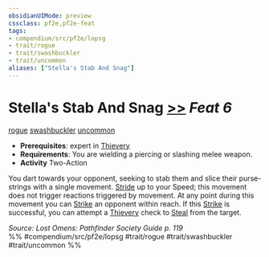 ```yaml
---
obsidianUIMode: preview
cssclass: pf2e,pf2e-feat
tags:
- compendium/src/pf2e/lopsg
- trait/rogue
- trait/swashbuckler
- trait/uncommon
aliases: ["Stella's Stab And Snag"]
---
```

# Stella's Stab And Snag  [>>](chapter-9-playing-the-game.md#Actions "Two-Action") *Feat 6*  
[rogue](Reference/Rules/Traits/rogue.md "Rogue Class Trait")  [swashbuckler](Reference/Rules/Traits/swashbuckler-apg.md "Swashbuckler Class Trait")  [uncommon](uncommon.md "Uncommon Rarity Trait")  

- **Prerequisites**: expert in [Thievery](skills.md#Thievery)
- **Requirements**: You are wielding a piercing or slashing melee weapon.
- **Activity** Two-Action

You dart towards your opponent, seeking to stab them and slice their purse-strings with a single movement. [Stride](stride.md) up to your Speed; this movement does not trigger reactions triggered by movement. At any point during this movement you can [Strike](strike.md) an opponent within reach. If this [Strike](strike.md) is successful, you can attempt a [Thievery](skills.md#Thievery) check to [Steal](steal.md) from the target.

*Source: Lost Omens: Pathfinder Society Guide p. 119*  
%% #compendium/src/pf2e/lopsg #trait/rogue #trait/swashbuckler #trait/uncommon %%